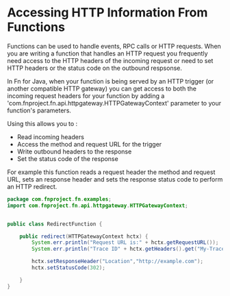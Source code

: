 # Accessing HTTP Information From Functions

Functions can be used to handle events, RPC calls or HTTP requests.  When you are writing a function that handles an HTTP request you frequently need access to the HTTP headers of the incoming request or need to set HTTP headers or the status code on the outbound respsonse.


In Fn for Java, when your function is being served by an HTTP trigger (or another compatible HTTP gateway) you can get access to both the incoming request headers for your function by adding a 'com.fnproject.fn.api.httpgateway.HTTPGatewayContext' parameter to your function's parameters.


 Using this  allows you to :

 * Read incoming headers
 * Access the method and request URL for the trigger
 * Write outbound headers to the response
 * Set the status code  of the response


 For example this function reads a request header the method and request URL, sets an response header and sets the response status code to perform an HTTP redirect.

```java
package com.fnproject.fn.examples;
import com.fnproject.fn.api.httpgateway.HTTPGatewayContext;


public class RedirectFunction {

    public redirect(HTTPGatewayContext hctx) {
        System.err.println("Request URL is:" + hctx.getRequestURL());
        System.err.println("Trace ID" + hctx.getHeaders().get("My-Trace-ID").orElse("N/A"));

        hctx.setResponseHeader("Location","http://example.com");
        hctx.setStatusCode(302);

    }
}

```
